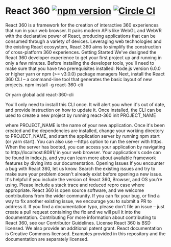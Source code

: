 # React 360 [![npm version](https://badge.fury.io/js/react-360.svg)](https://badge.fury.io/js/react-360) [![Circle CI](https://circleci.com/gh/facebook/react-360.svg?style=shield)](https://circleci.com/gh/facebook/react-360)


React 360 is a framework for the creation of interactive 360 experiences that run in your web browser. It pairs modern APIs like WebGL and WebVR with the declarative power of React, producing applications that can be consumed through a variety of devices. Leveraging web technologies and the existing React ecosystem, React 360 aims to simplify the construction of cross-platform 360 experiences.
Getting Started
We've designed the React 360 developer experience to get your first project up and running in only a few minutes. Before installing the developer tools, you'll need to make sure that you have two prerequisites installed:
Node.js version 6.0.0 or higher
yarn or npm (>= v3.0.0) package managers
Next, install the React 360 CLI – a command-line tool that generates the basic layout of new projects.
npm install -g react-360-cli

Or
yarn global add react-360-cli

You'll only need to install this CLI once. It will alert you when it's out of date, and provide instruction on how to update it.
Once installed, the CLI can be used to create a new project by running
react-360 init PROJECT_NAME

where PROJECT_NAME is the name of your new application. Once it's been created and the dependencies are installed, change your working directory to PROJECT_NAME, and start the application server by running npm start (or yarn start). You can also use --https option to run the server with https.
When the server has booted, you can access your application by navigating to http://localhost:8081/ in your web browser. Your application's code can be found in index.js, and you can learn more about available framework features by diving into our documentation.
Opening Issues
If you encounter a bug with React 360, let us know. Search the existing issues and try to make sure your problem doesn't already exist before opening a new issue. It's helpful if you include the version of React 360, Browser, and OS you're using. Please include a stack trace and reduced repro case where appropriate.
React 360 is open source software, and we welcome contributions from the wider community. If you can fix your bug, or find a way to fix another existing issue, we encourage you to submit a PR to address it.
If you find a documentation typo, please don't file an issue – just create a pull request containing the fix and we will pull it into the documentation.
Contributing
For more information about contributing to React 360, see our Contributor Guidelines.
License
React 360 is BSD licensed. We also provide an additional patent grant.
React documentation is Creative Commons licensed.
Examples provided in this repository and the documentation are separately licensed.


